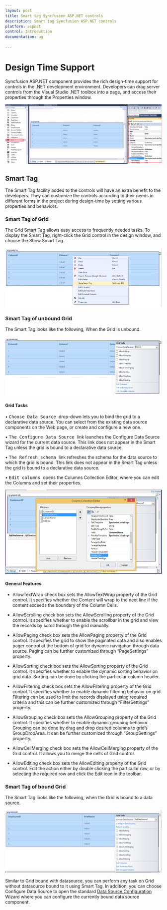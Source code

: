 ```yaml
---
layout: post
title: Smart tag Syncfusion ASP.NET controls
description: Smart tag Syncfusion ASP.NET controls
platform: aspnet
control: Introduction
documentation: ug

---
```

# Design Time Support

Syncfusion ASP.NET component provides the rich design-time support for controls in the .NET development environment. Developers can drag server controls from the Visual Studio .NET toolbox into a page, and access their properties through the Properties window.

![](Core_images/Smarttag5.png)

## Smart Tag

The Smart Tag facility added to the controls will have an extra benefit to the developers. They can customize the controls according to their needs in different forms in the project during design-time by setting various properties and behaviors.

### Smart Tag of Grid

The Grid Smart Tag allows easy access to frequently needed tasks. To display the Smart Tag, right-click the Grid control in the design window, and choose the Show Smart Tag.

![](Core_images/Smarttag3.png)

### Smart Tag of unbound Grid

The Smart Tag looks like the following, When the Grid is unbound.

![](Core_images/Smarttag4.png)

#### Grid Tasks

•	<kbd> Choose Data Source </kbd> drop-down lets you to bind the grid to a declarative data source. You can select from the existing data source components on the Web page, or create and configure a new one.

•   <kbd> The Configure Data Source </kbd> link launches the Configure Data Source wizard for the current data source. This link does not appear in the Smart Tag unless the grid is bound to a declarative data source.

•   <kbd> The Refresh schema </kbd> link refreshes the schema for the data source to which the grid is bound. This link does not appear in the Smart Tag unless the grid is bound to a declarative data source.

•	<kbd> Edit columns </kbd> opens the Columns Collection Editor, where you can edit the Columns and set their properties.

![](Core_images/Smarttag2.png)

#### General Features

* AllowTextWrap check box sets the AllowTextWrap property of the Grid control. It specifies whether the Content will wrap to the next line if the content exceeds the boundary of the Column Cells.

* AllowScrolling check box sets the AllowScrolling property of the Grid control. It specifies whether to enable the scrollbar in the grid and view the records by scroll through the grid manually.

* AllowPaging check box sets the AllowPaging property of the Grid control. It specifies the grid to show the paginated data and also enables pager control at the bottom of grid for dynamic navigation through data source. Paging can be further customized through “PageSettings” property.

* AllowSorting check box sets the AllowSorting property of the Grid control. It specifies whether to enable the dynamic sorting behavior on grid data. Sorting can be done by clicking the particular column header.

* AllowFiltering check box sets the AllowFiltering property of the Grid control. It specifies whether to enable dynamic filtering behavior on grid. Filtering can be used to limit the records displayed using required criteria and this can be further customized through “FilterSettings” property.

* AllowGrouping check box sets the AllowGrouping property of the Grid control. It specifies whether to enable dynamic grouping behavior. Grouping can be done by drag and drop desired columns to grid’s GroupDropArea. It can be further customized through “GroupSettings” property.

* AllowCellMerging check box sets the AllowCellMerging property of the Grid control. It allows you to merge the cells of Grid control.

* AllowEditing check box sets the AllowEditing property of the Grid control. Edit the action either by double clicking the particular row, or by selecting the required row and click the Edit icon in the toolbar.

### Smart Tag of bound Grid

The Smart Tag looks like the following, when the Grid is bound to a data source.

![](Core_images/Smarttag1.png)

Similar to Grid bound with datasource, you can perform any task on Grid without datasource bound to it using Smart Tag. In addition, you can choose Configure Data Source to open the standard [Data Source Configuration](http://msdn2.microsoft.com/en-us/library/ms247282(VS.80).aspx) Wizard where you can configure the currently bound data source component.